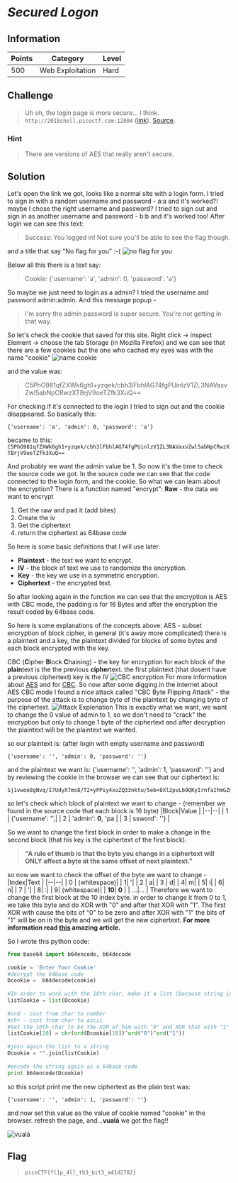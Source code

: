 # *Secured Logon*

## Information
| Points |Category  | Level|
|--|--|--|
| 500 | Web Exploitation |Hard |

## Challenge
> Uh oh, the login page is more secure... I think. `http://2018shell.picoctf.com:12004` ([link](http://2018shell.picoctf.com:12004)). [Source](https://2018shell.picoctf.com/static/914c9135423cd92f5fdb3ff2dec437d8/server_noflag.py).
### Hint

> There are versions of AES that really aren't secure.
## Solution

Let's open the link we got, looks like a normal site with a login form.
I tried to sign in with a random username and password - a:a
and it's worked?! maybe I chose the right username and password?
I tried to sign out and sign in as another username and password - b:b
and it's worked too!
After login we can see this text:

> Success: You logged in! Not sure you'll be able to see the flag though.

and a title that say "No flag for you" :-(
![no flag for you](https://i.imgflip.com/2tv5ci.jpg)

Below all this there is a text say:

> Cookie: {'username': 'a', 'admin': 0, 'password': 'a'}

So maybe we just need to login as a admin?
I tried the username and password admin:admin.
And this message popup - 

> I'm sorry the admin password is super secure. You're not getting in that way.


So let's check the cookie that saved for this site.
Right click -> inspect Element -> choose the tab Storage (in Mozilla Firefox)
and we can see that there are a few cookies but the one who cached my eyes was with the name "cookie"
![name cookie](https://i.imgflip.com/2tv5uz.jpg) 

and the value was:

>C5PhO981qfZXWk6gh1+yzqek/cbh3lFbhlAG74fgPUinlzV1ZL3NAVaxvZwl5abNpCRwzXTBrjV9oeTZfk3XuQ==

For checking if it's connected to the login I tried to sign out and the cookie disappeared.
So basically this:

    {'username': 'a', 'admin': 0, 'password': 'a'}
became to this:   `C5PhO981qfZXWk6gh1+yzqek/cbh3lFbhlAG74fgPUinlzV1ZL3NAVaxvZwl5abNpCRwzXTBrjV9oeTZfk3XuQ==`

And probably we want the admin value be 1.
So now it's the time to check the source code we got.
In the source code we can see that the code connected to the login form, and the cookie.
So what we can learn about the encryption?
There is a function named "encrypt":
**Raw** - the data we want to encrypt
 1. Get the raw and pad it (add bites)
 2. Create the iv
 3. Get the ciphertext
 4.  return the ciphertext as 64base code

So here is some basic definitions that I will use later:

 - **Plaintext** - the text we want to encrypt.
 - **IV** - the block of text we use to randomize  the encryption.
 - **Key** - the key we use in a symmetric encryption.
 - **Ciphertext** - the encrypted text.

So after looking again in the function we can see that the encryption is AES with CBC mode,
the padding is for 16 Bytes and after the encryption the result coded by 64base code.

So here is some explanations of the concepts above:
AES - subset encryption of block cipher, in general (it's away more complicated) there is a plaintext and a key,
the plaintext divided for blocks of some bytes and each block encrypted with the key.

CBC  (**C**ipher **B**lock **C**haining) - the key for encryption for each block of the **plain**text is the the previous **cipher**text.
the first plaintext (that dosent have a previous ciphertext) key is the IV
![CBC encryption](https://upload.wikimedia.org/wikipedia/commons/thumb/8/80/CBC_encryption.svg/601px-CBC_encryption.svg.png)
For more information about [AES](https://en.wikipedia.org/wiki/Advanced_Encryption_Standard) and for [CBC](https://en.wikipedia.org/wiki/Block_cipher_mode_of_operation#Cipher_Block_Chaining_%28CBC%29).
So now after some digging in the internet about AES CBC mode I found a nice attack
called "CBC Byte Flipping Attack" - the purpose of the attack is to change byte of the plaintext by changing byte of the ciphertext.
![Attack Explenation](https://mk0resourcesinfm536w.kinstacdn.com/wp-content/uploads/082113_1459_CBCByteFlip3.jpg)
This is exactly what we want, we want to change the 0 value of admin to 1, so we don't need to "crack" the encryption
but only to change 1 byte of the ciphertext and after decryption the plaintext will be the plaintext we wanted.

so our plaintext is: (after login with empty username and password)

    {'username': '', 'admin': 0, 'password': ''}
and the plaintext we want is:
    {'username': '', 'admin': 1, 'password': ''}
and by reviewing the cookie in the browser we can see that our ciphertext is:

    Sj1vwoe8gNvq/I7UdyXTms8/T2+yPPiy4xuZQ33nktu/5eb+8Xl2pvLb9QKyIrnfaIhmGZmW3U5iq5M0LA7Fkg==

so let's check which block of plaintext we want to change - (remember we found in the source code that each block is 16 byte)
|Block|Value  |
|--|--|
| 1 |   {'username': '',|
| 2 | 'admin': **0**, 'pa |
| 3 | ssword': ''} |

So we want to change the first block in order to make a change in the second block (that his key is the ciphertext of the first block).

> **"A rule of thumb is that the byte you change in a ciphertext will ONLY affect a byte at the same offset of next plaintext."**

so now we want to check the offset of the byte we want to change -
|Index|Text  |
|--|--|
| 0 | (whitespace)|
|  1| '|
| 2 |  a|
| 3 |  d|
|  4|  m|
|  5|  i|
|  6|  n|
| 7 |  '|
|  8|  :|
|  9|  (whitespace)|
|  **10**| **0** |
|  ...|...  |
Therefore we want to change the first block at the 10 index byte.
in order to change it from 0 to 1, we take this byte and do XOR with "0" and after that  XOR with "1".
The first XOR with cause the bits of "0" to be zero and after XOR with "1" the bits of "1" will be on in the byte and we will get the new ciphertext.
**For more information read [this](https://resources.infosecinstitute.com/cbc-byte-flipping-attack-101-approach/#gref) amazing article.**

So I wrote this python code:
```python
from base64 import b64encode, b64decode
    
cookie = 'Enter Your Cookie'
#decrypt the 64base code
Dcookie =  b64decode(cookie)
    
#In order to work with the 10th char, make it a list (because string in python is immutable)
listCookie = list(Dcookie)
    
#ord - cast from char to number
#chr - cast from char to ascii
#Set the 10th char to be the XOR of him with "0" and XOR that with "1"
listCookie[10] = chr(ord(Dcookie[10])^ord("0")^ord("1"))
    
#join again the list to a string
Dcookie = "".join(listCookie)
    
#encode the string again as a 64base code
print b64encode(Dcookie)
```
so this script print me the new ciphertext as the plain text was:

    {'username': '', 'admin': 1, 'password': ''}
and now set this value as the value of cookie named "cookie" in the browser.
refresh the page, and...**vualá**
we got the flag!!

![vualá](https://i.imgflip.com/2tv5qk.jpg)

## Flag
> ``picoCTF{fl1p_4ll_th3_bit3_a41d2782}``

